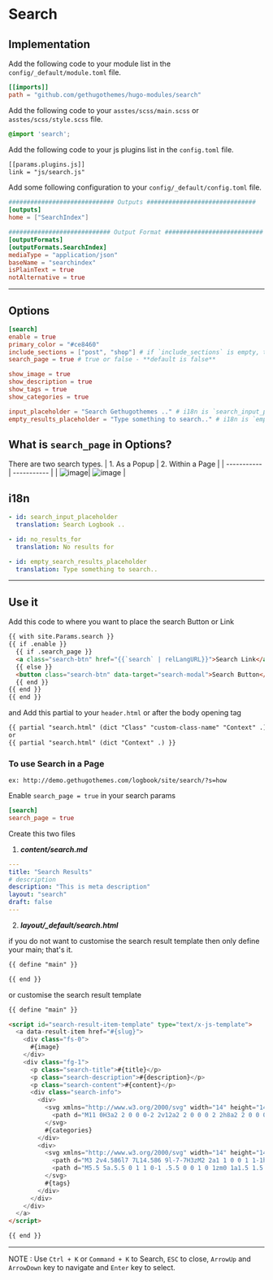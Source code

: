 # Search

## Implementation

Add the following code to your module list in the `config/_default/module.toml` file.

```toml
[[imports]]
path = "github.com/gethugothemes/hugo-modules/search"
```

Add the following code to your `asstes/scss/main.scss` or `asstes/scss/style.scss` file.

```scss
@import 'search';
```

Add the following code to your js plugins list in the `config.toml` file.

```html
[[params.plugins.js]]
link = "js/search.js"
```

Add some following configuration to your `config/_default/config.toml` file.

```toml
############################# Outputs ##############################
[outputs]
home = ["SearchIndex"]

############################ Output Format ###########################
[outputFormats]
[outputFormats.SearchIndex]
mediaType = "application/json"
baseName = "searchindex"
isPlainText = true
notAlternative = true
```

<hr>

## Options
```toml
[search]
enable = true
primary_color = "#ce8460"
include_sections = ["post", "shop"] # if `include_sections` is empty, then section's will come from `mainSections`
search_page = true # true or false - **default is false**

show_image = true
show_description = true
show_tags = true
show_categories = true

input_placeholder = "Search Gethugothemes .." # i18n is `search_input_placeholder`
empty_results_placeholder = "Type something to search.." # i18n is `empty_search_results_placeholder`
```

## What is `search_page` in Options?
There are two search types. 
| 1. As a Popup      | 2. Within a Page |
| ----------- | ----------- |
| ![image](https://github.com/gethugothemes/hugo-modules/assets/87603786/daf67039-f84c-4799-95b8-4d647e0f535f)| ![image](https://github.com/gethugothemes/hugo-modules/assets/87603786/84ab4cc1-e8fd-460c-95f1-e5432b8b792b) |
   


## i18n
```yaml
- id: search_input_placeholder
  translation: Search Logbook ..

- id: no_results_for
  translation: No results for

- id: empty_search_results_placeholder
  translation: Type something to search..
```

<hr>

## Use it

Add this code to where you want to place the search Button or Link
```html
{{ with site.Params.search }}
{{ if .enable }}
  {{ if .search_page }}
  <a class="search-btn" href="{{`search` | relLangURL}}">Search Link</a>
  {{ else }}
  <button class="search-btn" data-target="search-modal">Search Button</button>
  {{ end }}
{{ end }}
{{ end }}
```

and Add this partial to your `header.html` or after the body opening tag
```html
{{ partial "search.html" (dict "Class" "custom-class-name" "Context" .) }}
or
{{ partial "search.html" (dict "Context" .) }}
```

### To use Search in a Page
`ex: http://demo.gethugothemes.com/logbook/site/search/?s=how`

Enable `search_page = true` in your search params

```toml
[search]
search_page = true
```
Create this two files

1. _**content/search.md**_
```yaml
---
title: "Search Results"
# description
description: "This is meta description"
layout: "search"
draft: false
---
```

2. _**layout/_default/search.html**_

if you do not want to customise the search result template then only define your main; that's it.
```html
{{ define "main" }}

{{ end }}
```
or customise the search result template
```html
{{ define "main" }}

<script id="search-result-item-template" type="text/x-js-template">
  <a data-result-item href="#{slug}">
    <div class="fs-0">
      #{image}
    </div>
    <div class="fg-1">
      <p class="search-title">#{title}</p>
      <p class="search-description">#{description}</p>
      <p class="search-content">#{content}</p>
      <div class="search-info">
        <div>
          <svg xmlns="http://www.w3.org/2000/svg" width="14" height="14" fill="currentColor" viewBox="0 0 16 16" style="margin-top:-2px">
            <path d="M11 0H3a2 2 0 0 0-2 2v12a2 2 0 0 0 2 2h8a2 2 0 0 0 2-2 2 2 0 0 0 2-2V4a2 2 0 0 0-2-2 2 2 0 0 0-2-2zm2 3a1 1 0 0 1 1 1v8a1 1 0 0 1-1 1V3zM2 2a1 1 0 0 1 1-1h8a1 1 0 0 1 1 1v12a1 1 0 0 1-1 1H3a1 1 0 0 1-1-1V2z"/>
          </svg>
          #{categories}
        </div>
        <div>
          <svg xmlns="http://www.w3.org/2000/svg" width="14" height="14" fill="currentColor" viewBox="0 0 16 16">
            <path d="M3 2v4.586l7 7L14.586 9l-7-7H3zM2 2a1 1 0 0 1 1-1h4.586a1 1 0 0 1 .707.293l7 7a1 1 0 0 1 0 1.414l-4.586 4.586a1 1 0 0 1-1.414 0l-7-7A1 1 0 0 1 2 6.586V2z"/>
            <path d="M5.5 5a.5.5 0 1 1 0-1 .5.5 0 0 1 0 1zm0 1a1.5 1.5 0 1 0 0-3 1.5 1.5 0 0 0 0 3zM1 7.086a1 1 0 0 0 .293.707L8.75 15.25l-.043.043a1 1 0 0 1-1.414 0l-7-7A1 1 0 0 1 0 7.586V3a1 1 0 0 1 1-1v5.086z"/>
          </svg>
          #{tags}
        </div>
      </div>
    </div>
  </a>
</script>

{{ end }}
```

-----------------------------

NOTE : Use `Ctrl + K` or `Command + K` to Search, `ESC` to close, `ArrowUp` and `ArrowDown` key to navigate and `Enter` key to select.
